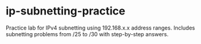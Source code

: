 # ip-subnetting-practice
Practice lab for IPv4 subnetting using 192.168.x.x address ranges. Includes subnetting problems from /25 to /30 with step-by-step answers.
